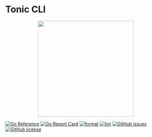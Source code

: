 
# Tonic CLI

<p align="center">
  <img src="https://raw.githubusercontent.com/fumeapp/tonic/main/skele.jpg" width="300" />
</p>

[![Go Reference][1]][2]
[![Go Report Card](https://goreportcard.com/badge/github.com/fumeapp/tonic-cli)](https://goreportcard.com/report/github.com/fumeapp/tonic-cli)
[![format](https://github.com/fumeapp/tonic-cli/actions/workflows/format.yml/badge.svg)](https://github.com/fumeapp/tonic-cli/actions/workflows/format.yml)
[![lint](https://github.com/fumeapp/tonic-cli/actions/workflows/lint.yml/badge.svg)](https://github.com/fumeapp/tonic-cli/actions/workflows/lint.yml)
[![GitHub issues](https://img.shields.io/github/issues/fumeapp/tonic-cli)](https://github.com/fumeapp/tonic-cli/issues)
[![GitHub license](https://img.shields.io/github/license/fumeapp/tonic-cli)](https://github.com/fumeapp/tonic-cli/blob/main/license)


[1]: https://pkg.go.dev/badge/github.com/fumeapp/tonic-cli.svg
[2]: https://pkg.go.dev/github.com/fumeapp/tonic-cli